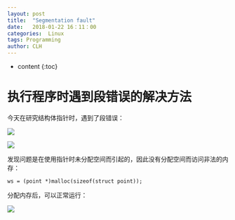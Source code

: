 ```yaml
---
layout: post
title:  "Segmentation fault"
date:   2018-01-22 16：11：00
categories:  Linux
tags: Programming
author: CLH
---
```


* content
{:toc}

# 执行程序时遇到段错误的解决方法 #
今天在研究结构体指针时，遇到了段错误：      

![](https://i.imgur.com/rjpBs5e.png)      

![](https://i.imgur.com/bX96Wza.png)     

发现问题是在使用指针时未分配空间而引起的，因此没有分配空间而访问非法的内存：     

	ws = (point *)malloc(sizeof(struct point));    


分配内存后，可以正常运行：     

![](https://i.imgur.com/Lq6WRWc.png)      


